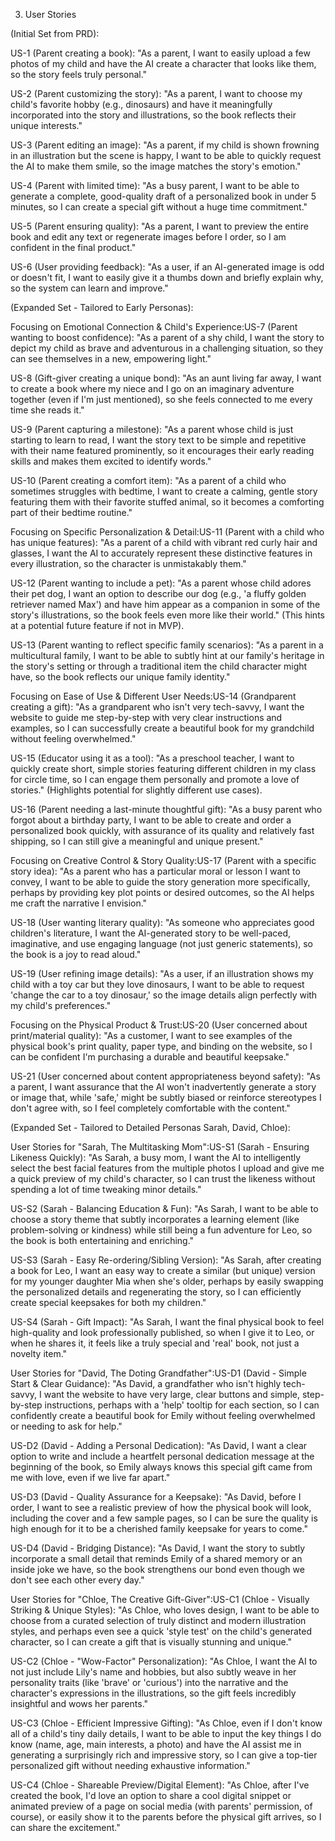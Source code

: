 3. User Stories

(Initial Set from PRD):

US-1 (Parent creating a book): "As a parent, I want to easily upload a few photos of my child and have the AI create a character that looks like them, so the story feels truly personal."

US-2 (Parent customizing the story): "As a parent, I want to choose my child's favorite hobby (e.g., dinosaurs) and have it meaningfully incorporated into the story and illustrations, so the book reflects their unique interests."

US-3 (Parent editing an image): "As a parent, if my child is shown frowning in an illustration but the scene is happy, I want to be able to quickly request the AI to make them smile, so the image matches the story's emotion."

US-4 (Parent with limited time): "As a busy parent, I want to be able to generate a complete, good-quality draft of a personalized book in under 5 minutes, so I can create a special gift without a huge time commitment."

US-5 (Parent ensuring quality): "As a parent, I want to preview the entire book and edit any text or regenerate images before I order, so I am confident in the final product."

US-6 (User providing feedback): "As a user, if an AI-generated image is odd or doesn't fit, I want to easily give it a thumbs down and briefly explain why, so the system can learn and improve."

(Expanded Set - Tailored to Early Personas):

Focusing on Emotional Connection & Child's Experience:US-7 (Parent wanting to boost confidence): "As a parent of a shy child, I want the story to depict my child as brave and adventurous in a challenging situation, so they can see themselves in a new, empowering light."

US-8 (Gift-giver creating a unique bond): "As an aunt living far away, I want to create a book where my niece and I go on an imaginary adventure together (even if I'm just mentioned), so she feels connected to me every time she reads it."

US-9 (Parent capturing a milestone): "As a parent whose child is just starting to learn to read, I want the story text to be simple and repetitive with their name featured prominently, so it encourages their early reading skills and makes them excited to identify words."

US-10 (Parent creating a comfort item): "As a parent of a child who sometimes struggles with bedtime, I want to create a calming, gentle story featuring them with their favorite stuffed animal, so it becomes a comforting part of their bedtime routine."

Focusing on Specific Personalization & Detail:US-11 (Parent with a child who has unique features): "As a parent of a child with vibrant red curly hair and glasses, I want the AI to accurately represent these distinctive features in every illustration, so the character is unmistakably them."

US-12 (Parent wanting to include a pet): "As a parent whose child adores their pet dog, I want an option to describe our dog (e.g., 'a fluffy golden retriever named Max') and have him appear as a companion in some of the story's illustrations, so the book feels even more like their world." (This hints at a potential future feature if not in MVP).

US-13 (Parent wanting to reflect specific family scenarios): "As a parent in a multicultural family, I want to be able to subtly hint at our family's heritage in the story's setting or through a traditional item the child character might have, so the book reflects our unique family identity."

Focusing on Ease of Use & Different User Needs:US-14 (Grandparent creating a gift): "As a grandparent who isn't very tech-savvy, I want the website to guide me step-by-step with very clear instructions and examples, so I can successfully create a beautiful book for my grandchild without feeling overwhelmed."

US-15 (Educator using it as a tool): "As a preschool teacher, I want to quickly create short, simple stories featuring different children in my class for circle time, so I can engage them personally and promote a love of stories." (Highlights potential for slightly different use cases).

US-16 (Parent needing a last-minute thoughtful gift): "As a busy parent who forgot about a birthday party, I want to be able to create and order a personalized book quickly, with assurance of its quality and relatively fast shipping, so I can still give a meaningful and unique present."

Focusing on Creative Control & Story Quality:US-17 (Parent with a specific story idea): "As a parent who has a particular moral or lesson I want to convey, I want to be able to guide the story generation more specifically, perhaps by providing key plot points or desired outcomes, so the AI helps me craft the narrative I envision."

US-18 (User wanting literary quality): "As someone who appreciates good children's literature, I want the AI-generated story to be well-paced, imaginative, and use engaging language (not just generic statements), so the book is a joy to read aloud."

US-19 (User refining image details): "As a user, if an illustration shows my child with a toy car but they love dinosaurs, I want to be able to request 'change the car to a toy dinosaur,' so the image details align perfectly with my child's preferences."

Focusing on the Physical Product & Trust:US-20 (User concerned about print/material quality): "As a customer, I want to see examples of the physical book's print quality, paper type, and binding on the website, so I can be confident I'm purchasing a durable and beautiful keepsake."

US-21 (User concerned about content appropriateness beyond safety): "As a parent, I want assurance that the AI won't inadvertently generate a story or image that, while 'safe,' might be subtly biased or reinforce stereotypes I don't agree with, so I feel completely comfortable with the content."

(Expanded Set - Tailored to Detailed Personas Sarah, David, Chloe):

User Stories for "Sarah, The Multitasking Mom":US-S1 (Sarah - Ensuring Likeness Quickly): "As Sarah, a busy mom, I want the AI to intelligently select the best facial features from the multiple photos I upload and give me a quick preview of my child's character, so I can trust the likeness without spending a lot of time tweaking minor details."

US-S2 (Sarah - Balancing Education & Fun): "As Sarah, I want to be able to choose a story theme that subtly incorporates a learning element (like problem-solving or kindness) while still being a fun adventure for Leo, so the book is both entertaining and enriching."

US-S3 (Sarah - Easy Re-ordering/Sibling Version): "As Sarah, after creating a book for Leo, I want an easy way to create a similar (but unique) version for my younger daughter Mia when she's older, perhaps by easily swapping the personalized details and regenerating the story, so I can efficiently create special keepsakes for both my children."

US-S4 (Sarah - Gift Impact): "As Sarah, I want the final physical book to feel high-quality and look professionally published, so when I give it to Leo, or when he shares it, it feels like a truly special and 'real' book, not just a novelty item."

User Stories for "David, The Doting Grandfather":US-D1 (David - Simple Start & Clear Guidance): "As David, a grandfather who isn't highly tech-savvy, I want the website to have very large, clear buttons and simple, step-by-step instructions, perhaps with a 'help' tooltip for each section, so I can confidently create a beautiful book for Emily without feeling overwhelmed or needing to ask for help."

US-D2 (David - Adding a Personal Dedication): "As David, I want a clear option to write and include a heartfelt personal dedication message at the beginning of the book, so Emily always knows this special gift came from me with love, even if we live far apart."

US-D3 (David - Quality Assurance for a Keepsake): "As David, before I order, I want to see a realistic preview of how the physical book will look, including the cover and a few sample pages, so I can be sure the quality is high enough for it to be a cherished family keepsake for years to come."

US-D4 (David - Bridging Distance): "As David, I want the story to subtly incorporate a small detail that reminds Emily of a shared memory or an inside joke we have, so the book strengthens our bond even though we don't see each other every day."

User Stories for "Chloe, The Creative Gift-Giver":US-C1 (Chloe - Visually Striking & Unique Styles): "As Chloe, who loves design, I want to be able to choose from a curated selection of truly distinct and modern illustration styles, and perhaps even see a quick 'style test' on the child's generated character, so I can create a gift that is visually stunning and unique."

US-C2 (Chloe - "Wow-Factor" Personalization): "As Chloe, I want the AI to not just include Lily's name and hobbies, but also subtly weave in her personality traits (like 'brave' or 'curious') into the narrative and the character's expressions in the illustrations, so the gift feels incredibly insightful and wows her parents."

US-C3 (Chloe - Efficient Impressive Gifting): "As Chloe, even if I don't know all of a child's tiny daily details, I want to be able to input the key things I do know (name, age, main interests, a photo) and have the AI assist me in generating a surprisingly rich and impressive story, so I can give a top-tier personalized gift without needing exhaustive information."

US-C4 (Chloe - Shareable Preview/Digital Element): "As Chloe, after I've created the book, I'd love an option to share a cool digital snippet or animated preview of a page on social media (with parents' permission, of course), or easily show it to the parents before the physical gift arrives, so I can share the excitement."
